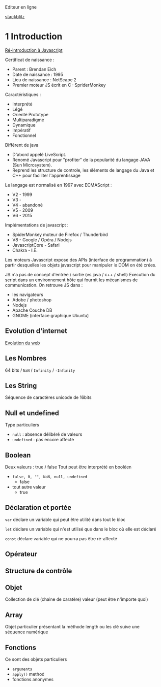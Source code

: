 Editeur en ligne

[stackblitz](https://stackblitz.com/)

# 1 Introduction

[Ré-introduction à Javascript](https://developer.mozilla.org/fr/docs/Web/JavaScript/Une_r%C3%A9introduction_%C3%A0_JavaScript)

Certificat de naissance :
* Parent : Brendan Eich
* Date de naissance : 1995
* Lieu de naissance : NetScape 2
* Premier moteur JS écrit en C : SpriderMonkey

Caractéristiques :
* Interprété
* Légé
* Orienté Prototype
* Multiparadigme
* Dynamique
* Impératif
* Fonctionnel

Différent de java
* D'abord appelé LiveScript.
* Renomé Javascript pour "profiter" de la popularité du langage JAVA (Sun Microsystem).
* Reprend les structure de controle, les éléments de langage du Java et C++ pour faciliter l'apprentissage

Le langage est normalisé en 1997 avec ECMAScript :
* V2 - 1999
* V3 - 
* V4 - abandoné
* V5 - 2009
* V6 - 2015

Implémentations de javascript :
* SpiderMonkey moteur de Firefox / Thunderbird
* V8 - Google / Opéra / Nodejs
* JavascriptCore - Safari
* Chakra - I.E.

Les moteurs Javascript expose des APIs (interface de programmation) à partir desquelles les objets javascript pour manipuler le DOM on été crées.

JS n'a pas de concept d'entrée / sortie (vs java / c++ / shell)
Execution du script dans un environnement hôte qui fournit les mécanismes de communication.
On retrouve JS dans : 
* les navigateurs
* Adobe / photoshop
* Nodejs
* Apache Couche DB
* GNOME (interface graphique Ubuntu)

## Evolution d'internet

[Evolution du web](http://www.evolutionoftheweb.com/)

## Les Nombres

64 bits / ```NaN``` / ```Infinity``` / ```-Infinity```

## Les String

Séquence de caractères unicode de 16bits

## Null et undefined

Type particuliers
* ```null``` : absence délibéré de valeurs
* ```undefined``` : pas encore affecté

## Boolean

Deux valeurs : true / false
Tout peut être interprété en booléen
* ```false, 0, "", NaN, null, undefined```
  * false
* tout autre valeur
  * true

## Déclaration et portée

```var``` déclare un variable qui peut être utilité dans tout le bloc

```let``` déclare un variable qui n'est utilisé que dans le bloc où elle est déclaré

```const``` déclare variable qui ne pourra pas être ré-affecté

## Opérateur

## Structure de contrôle

## Objet

Collection de clé (chaine de caratère) valeur (peut être n'importe quoi)

## Array

Objet particulier présentant la méthode length ou les clé suive une séquence numérique

## Fonctions

Ce sont des objets particuliers
* ```arguments```
* ```apply()``` method
* fonctions anonymes

